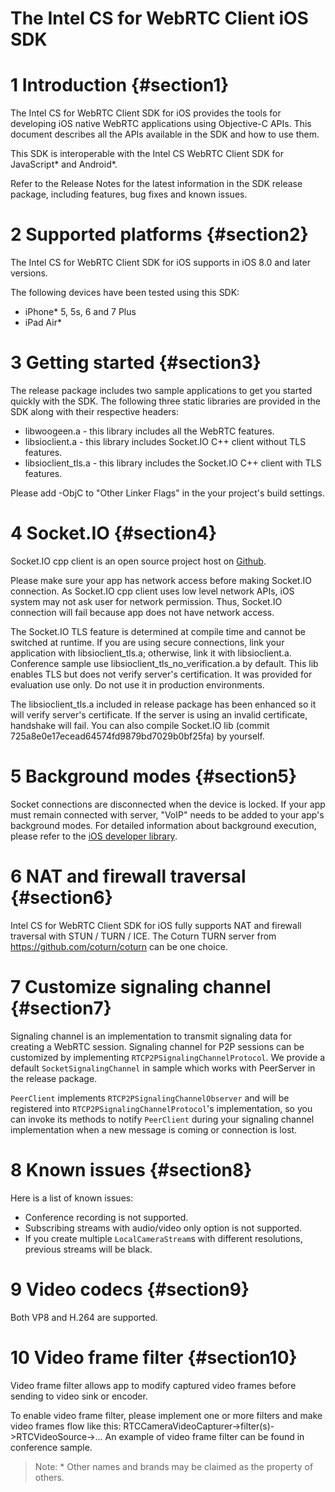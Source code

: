 The Intel CS for WebRTC Client iOS SDK
==================================
# 1 Introduction {#section1}
The Intel CS for WebRTC Client SDK for iOS provides the tools for developing iOS native WebRTC applications using Objective-C APIs. This document describes all the APIs available in the SDK and how to use them.

This SDK is interoperable with the Intel CS WebRTC Client SDK for JavaScript\* and Android\*.

Refer to the Release Notes for the latest information in the SDK release package, including features, bug fixes and known issues.

# 2 Supported platforms {#section2}
The Intel CS for WebRTC Client SDK for iOS supports in iOS 8.0 and later versions.

The following devices have been tested using this SDK:

- iPhone* 5, 5s, 6 and 7 Plus
- iPad Air*

# 3 Getting started {#section3}
The release package includes two sample applications to get you started quickly with the SDK. The following three static libraries are provided in the SDK along with their respective headers:

- libwoogeen.a - this library includes all the WebRTC features.
- libsioclient.a - this library includes Socket.IO C++ client without TLS features.
- libsioclient_tls.a - this library includes the Socket.IO C++ client with TLS features.

Please add -ObjC to "Other Linker Flags" in the your project's build settings.

# 4 Socket.IO {#section4}
Socket.IO cpp client is an open source project host on [Github](https://github.com/socketio/socket.io-client-cpp).

Please make sure your app has network access before making Socket.IO connection. As Socket.IO cpp client uses low level network APIs, iOS system may not ask user for network permission. Thus, Socket.IO connection will fail because app does not have network access.

The Socket.IO TLS feature is determined at compile time and cannot be switched at runtime. If you are using secure connections, link your application with libsioclient_tls.a; otherwise, link it with libsioclient.a. Conference sample use libsioclient_tls_no_verification.a by default. This lib enables TLS but does not verify server's certification. It was provided for evaluation use only. Do not use it in production environments.

The libsioclient_tls.a included in release package has been enhanced so it will verify server's certificate. If the server is using an invalid certificate, handshake will fail. You can also compile Socket.IO lib (commit 725a8e0e17ecead64574fd9879bd7029b0bf25fa) by yourself.

# 5 Background modes {#section5}
Socket connections are disconnected when the device is locked. If your app must remain connected with server, "VoIP" needs to be added to your app's background modes. For detailed information about background execution, please refer to the [iOS developer library](https://developer.apple.com/library/ios/documentation/iPhone/Conceptual/iPhoneOSProgrammingGuide/BackgroundExecution/BackgroundExecution.html).

# 6 NAT and firewall traversal {#section6}
Intel CS for WebRTC Client SDK for iOS fully supports NAT and firewall traversal with STUN / TURN / ICE. The Coturn TURN server from https://github.com/coturn/coturn can be one choice.

# 7 Customize signaling channel {#section7}
Signaling channel is an implementation to transmit signaling data for creating a WebRTC session. Signaling channel for P2P sessions can be customized by implementing `RTCP2PSignalingChannelProtocol`. We provide a default `SocketSignalingChannel` in sample which works with PeerServer in the release package.

`PeerClient` implements `RTCP2PSignalingChannelObserver` and will be registered into `RTCP2PSignalingChannelProtocol`'s implementation, so you can invoke its methods to notify `PeerClient` during your signaling channel implementation when a new message is coming or connection is lost.

# 8 Known issues {#section8}
Here is a list of known issues:

- Conference recording is not supported.
- Subscribing streams with audio/video only option is not supported.
- If you create multiple `LocalCameraStream`s with different resolutions, previous streams will be black.

# 9 Video codecs {#section9}
Both VP8 and H.264 are supported.

# 10 Video frame filter {#section10}
Video frame filter allows app to modify captured video frames before sending to video sink or encoder.

To enable video frame filter, please implement one or more filters and make video frames flow like this: RTCCameraVideoCapturer->filter(s)->RTCVideoSource->... An example of video frame filter can be found in conference sample.

> Note: \* Other names and brands may be claimed as the property of others.
